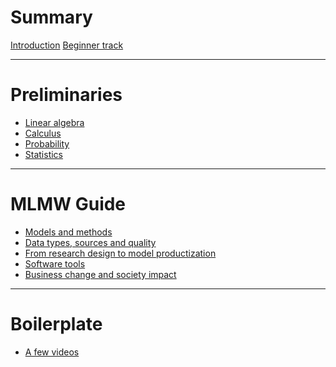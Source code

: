 # Summary

[Introduction](./mlmw.md)
[Beginner track](./beginner.md)

---

# Preliminaries

- [Linear algebra]()
- [Calculus]()
- [Probability](probability.md)
- [Statistics]()

---

# MLMW Guide

- [Models and methods]()
- [Data types, sources and quality]()
- [From research design to model productization]()
- [Software tools]()
- [Business change and society impact]()

---

# Boilerplate

- [A few videos](videos.md)

